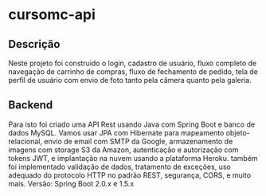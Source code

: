 # cursomc-api

## Descrição
Neste projeto foi construido o login, cadastro de usuário, fluxo completo de navegação de carrinho de compras, fluxo de fechamento de pedido, tela de perfil de usuário com envio de foto tanto pela câmera quanto pela galeria.

## Backend
Para isto foi criado uma API Rest usando Java com Spring Boot e banco de dados MySQL. Vamos usar JPA com Hibernate para mapeamento objeto-relacional, envio de email com SMTP da Google, armazenamento de imagens com storage S3 da Amazon, autenticação e autorização com tokens JWT, e implantação na nuvem usando a plataforma Heroku. também foi implementado validação de dados, tratamento de exceções, uso adequado do protocolo HTTP no padrão REST, segurança, CORS, e muito mais.
Versão: Spring Boot 2.0.x e 1.5.x

